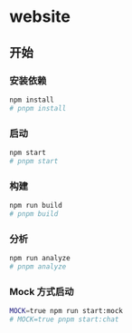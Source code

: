 # website

## 开始

### 安装依赖

```bash
npm install
# pnpm install
```

### 启动

```bash
npm start
# pnpm start
```

### 构建

```bash
npm run build
# pnpm build
```

### 分析

```bash
npm run analyze
# pnpm analyze
```

### Mock 方式启动

```bash
MOCK=true npm run start:mock
# MOCK=true pnpm start:chat
```
